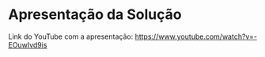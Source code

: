 # Apresentação da Solução
Link do YouTube com a apresentação:
https://www.youtube.com/watch?v=-EOuwIvd9is
